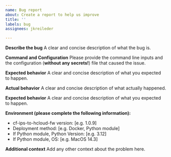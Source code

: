 ```yaml
---
name: Bug report
about: Create a report to help us improve
title: ''
labels: bug
assignees: jkreileder

---
```


**Describe the bug**
A clear and concise description of what the bug is.

**Command and Configuration**
Please provide the command line inputs and the
configuration (**without any secrets!**) file that caused the issue.

**Expected behavior**
A clear and concise description of what you expected to happen.

**Actual behavior**
A clear and concise description of what actually happened.

**Expected behavior**
A clear and concise description of what you expected to happen.

**Environment (please complete the following information):**
 - cf-ips-to-hcloud-fw version: [e.g. 1.0.9]
 - Deployment method: [e.g. Docker, Python module]
 - If Python module, Python Version: [e.g. 3.12]
 - If Python module, OS: [e.g. MacOS 14.3]

**Additional context**
Add any other context about the problem here.

